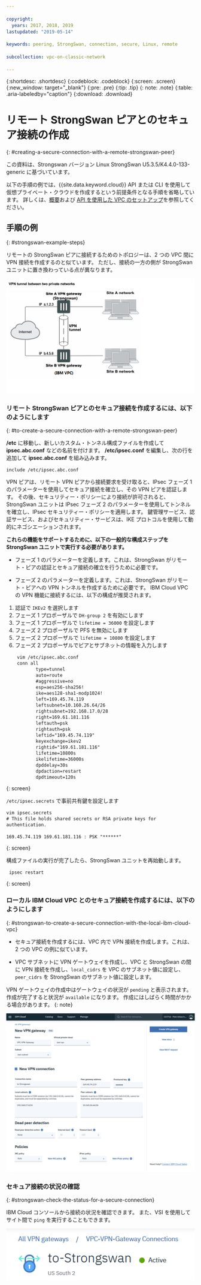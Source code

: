 ```yaml
---

copyright:
  years: 2017, 2018, 2019
lastupdated: "2019-05-14"

keywords: peering, StrongSwan, connection, secure, Linux, remote

subcollection: vpc-on-classic-network

---
```


{:shortdesc: .shortdesc}
{:codeblock: .codeblock}
{:screen: .screen}
{:new_window: target="_blank"}
{:pre: .pre}
{:tip: .tip}
{: note: .note}
{:table: .aria-labeledby="caption"}
{:download: .download}


# リモート StrongSwan ピアとのセキュア接続の作成
{: #creating-a-secure-connection-with-a-remote-strongswan-peer}

この資料は、Strongswan バージョン Linux StrongSwan U5.3.5/K4.4.0-133-generic に基づいています。

以下の手順の例では、{{site.data.keyword.cloud}} API または CLI を使用して仮想プライベート・クラウドを作成するという前提条件となる手順を省略しています。 詳しくは、[概要](/docs/vpc-on-classic?topic=vpc-on-classic-getting-started)および [API を使用した VPC のセットアップ](/docs/vpc-on-classic?topic=vpc-on-classic-creating-a-vpc-using-the-rest-apis)を参照してください。

## 手順の例
{: #strongswan-example-steps}

リモートの StrongSwan ピアに接続するためのトポロジーは、2 つの VPC 間に VPN 接続を作成するのと似ています。 ただし、接続の一方の側が StrongSwan ユニットに置き換わっている点が異なります。

![画像の説明をここに入力](./images/vpc-vpn-sw-figure.png)

### リモート StrongSwan ピアとのセキュア接続を作成するには、以下のようにします
{: #to-create-a-secure-connection-with-a-remote-strongswan-peer}

**/etc** に移動し、新しいカスタム・トンネル構成ファイルを作成して **ipsec.abc.conf** などの名前を付けます。 **/etc/ipsec.conf** を編集し、次の行を追加して **ipsec.abc.conf** を組み込みます。

    include /etc/ipsec.abc.conf

VPN ピアは、リモート VPN ピアから接続要求を受け取ると、IPsec フェーズ 1 のパラメーターを使用してセキュア接続を確立し、その VPN ピアを認証します。 その後、セキュリティー・ポリシーにより接続が許可されると、StrongSwan ユニットは IPsec フェーズ 2 のパラメーターを使用してトンネルを確立し、IPsec セキュリティー・ポリシーを適用します。 鍵管理サービス、認証サービス、およびセキュリティー・サービスは、IKE プロトコルを使用して動的にネゴシエーションされます。

**これらの機能をサポートするために、以下の一般的な構成ステップを StrongSwan ユニットで実行する必要があります。**

* フェーズ 1 のパラメーターを定義します。これは、StrongSwan がリモート・ピアの認証とセキュア接続の確立を行うために必要です。

* フェーズ 2 のパラメーターを定義します。これは、StrongSwan がリモート・ピアへの VPN トンネルを作成するために必要です。
IBM Cloud VPC の VPN 機能に接続するには、以下の構成が推奨されます。

1. 認証で `IKEv2` を選択します
2. フェーズ 1 プロポーザルで `DH-group 2` を有効にします
3. フェーズ 1 プロポーザルで `lifetime = 36000` を設定します
4. フェーズ 2 プロポーザルで PFS を無効にします
5. フェーズ 2 プロポーザルで `lifetime = 10800` を設定します
6. フェーズ 2 プロポーザルでピアとサブネットの情報を入力します

```
    vim /etc/ipsec.abc.conf
    conn all
           type=tunnel
           auto=route
           #aggressive=no
           esp=aes256-sha256!
           ike=aes128-sha1-modp1024!
           left=169.45.74.119
           leftsubnet=10.160.26.64/26
           rightsubnet=192.168.17.0/28
           right=169.61.181.116
           leftauth=psk
           rightauth=psk
           leftid="169.45.74.119"
           keyexchange=ikev2
           rightid="169.61.181.116"
           lifetime=10800s
           ikelifetime=36000s
           dpddelay=30s
           dpdaction=restart
           dpdtimeout=120s
```
{: screen}

`/etc/ipsec.secrets` で事前共有鍵を設定します

```
vim ipsec.secrets
# This file holds shared secrets or RSA private keys for authentication.

169.45.74.119 169.61.181.116 : PSK "******"

```
{: screen}

構成ファイルの実行が完了したら、StrongSwan ユニットを再始動します。

```
 ipsec restart
```
{: screen}

### ローカル IBM Cloud VPC とのセキュア接続を作成するには、以下のようにします
{: #strongswan-to-create-a-secure-connection-with-the-local-ibm-cloud-vpc}

* セキュア接続を作成するには、VPC 内で VPN 接続を作成します。これは、2 つの VPC の例に似ています。

* VPC サブネットに VPN ゲートウェイを作成し、VPC と StrongSwan の間に VPN 接続を作成し、`local_cidrs` を VPC のサブネット値に設定し、`peer_cidrs` を StrongSwan のサブネット値に設定します。

VPN ゲートウェイの作成中はゲートウェイの状況が `pending` と表示されます。作成が完了すると状況が `available` になります。 作成にはしばらく時間がかかる場合があります。
{: note}

![vpc-vpn-sw-connection](./images/vpc-vpn-sw-connection.png)

### セキュア接続の状況の確認
{: #strongswan-check-the-status-for-a-secure-connection}

IBM Cloud コンソールから接続の状況を確認できます。 また、VSI を使用してサイト間で `ping` を実行することもできます。

![vpc-vpn-sw-status.png](./images/vpc-vpn-sw-status.png)
